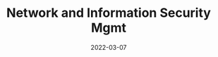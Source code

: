 ---
title: Network and Information Security Mgmt
subtitle: 
layout: default
modal-id: 2
date: 2022-03-07
img: module-2.jpg
thumbnail: module-2.jpg
alt: image-alt
category: Cyber Security
project-date: 14 Jun 2022
tutor: Dr Stelios Sotiriadis
unit: 12
description: Network and Information Security Management
---